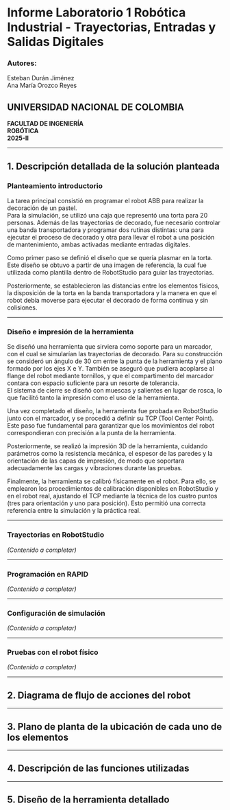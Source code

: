 # Informe Laboratorio 1 Robótica Industrial - Trayectorias, Entradas y Salidas Digitales

### Autores:  
Esteban Durán Jiménez  
Ana María Orozco Reyes  



## UNIVERSIDAD NACIONAL DE COLOMBIA  
**FACULTAD DE INGENIERÍA**  
**ROBÓTICA**  
**2025-II**

---

## 1. Descripción detallada de la solución planteada

### Planteamiento introductorio
La tarea principal consistió en programar el robot ABB para realizar la decoración de un pastel.  
Para la simulación, se utilizó una caja que representó una torta para 20 personas. Además de las trayectorias de decorado, fue necesario controlar una banda transportadora y programar dos rutinas distintas: una para ejecutar el proceso de decorado y otra para llevar el robot a una posición de mantenimiento, ambas activadas mediante entradas digitales.  

Como primer paso se definió el diseño que se quería plasmar en la torta. Este diseño se obtuvo a partir de una imagen de referencia, la cual fue utilizada como plantilla dentro de RobotStudio para guiar las trayectorias.  

Posteriormente, se establecieron las distancias entre los elementos físicos, la disposición de la torta en la banda transportadora y la manera en que el robot debía moverse para ejecutar el decorado de forma continua y sin colisiones.  

---

### Diseño e impresión de la herramienta
Se diseñó una herramienta que sirviera como soporte para un marcador, con el cual se simularían las trayectorias de decorado. Para su construcción se consideró un ángulo de 30 cm entre la punta de la herramienta y el plano formado por los ejes X e Y. También se aseguró que pudiera acoplarse al flange del robot mediante tornillos, y que el compartimento del marcador contara con espacio suficiente para un resorte de tolerancia.  
El sistema de cierre se diseñó con muescas y salientes en lugar de rosca, lo que facilitó tanto la impresión como el uso de la herramienta.  

Una vez completado el diseño, la herramienta fue probada en RobotStudio junto con el marcador, y se procedió a definir su TCP (Tool Center Point). Este paso fue fundamental para garantizar que los movimientos del robot correspondieran con precisión a la punta de la herramienta.  

Posteriormente, se realizó la impresión 3D de la herramienta, cuidando parámetros como la resistencia mecánica, el espesor de las paredes y la orientación de las capas de impresión, de modo que soportara adecuadamente las cargas y vibraciones durante las pruebas.  

Finalmente, la herramienta se calibró físicamente en el robot. Para ello, se emplearon los procedimientos de calibración disponibles en RobotStudio y en el robot real, ajustando el TCP mediante la técnica de los cuatro puntos (tres para orientación y uno para posición). Esto permitió una correcta referencia entre la simulación y la práctica real.  

---

### Trayectorias en RobotStudio
*(Contenido a completar)*  

---

### Programación en RAPID
*(Contenido a completar)*  

---

### Configuración de simulación
*(Contenido a completar)*  

---

### Pruebas con el robot físico
*(Contenido a completar)*  


---

## 2. Diagrama de flujo de acciones del robot

---

## 3. Plano de planta de la ubicación de cada uno de los elementos

---

## 4. Descripción de las funciones utilizadas

---

## 5. Diseño de la herramienta detallado

